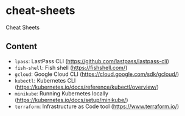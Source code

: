 # cheat-sheets

Cheat Sheets

## Content

- `lpass`: LastPass CLI (https://github.com/lastpass/lastpass-cli)
- `fish-shell`: Fish shell (https://fishshell.com/)
- `gcloud`: Google Cloud CLI (https://cloud.google.com/sdk/gcloud/)
- `kubectl`: Kubernetes CLI (https://kubernetes.io/docs/reference/kubectl/overview/)
- `minikube`: Running Kubernetes locally (https://kubernetes.io/docs/setup/minikube/)
- `terraform`: Infrastructure as Code tool (https://www.terraform.io/)

